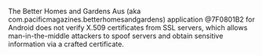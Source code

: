 The Better Homes and Gardens Aus (aka com.pacificmagazines.betterhomesandgardens) application @7F0801B2 for Android does not verify X.509 certificates from SSL servers, which allows man-in-the-middle attackers to spoof servers and obtain sensitive information via a crafted certificate.